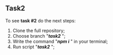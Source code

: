## Task2

To see **task #2** do the next steps:
1. Clone the full repository;
2. Choose branch "**_task2_** ";
3. Write the command "**_npm i_** " in your terminal;
4. Run script "**_task2_** ";
